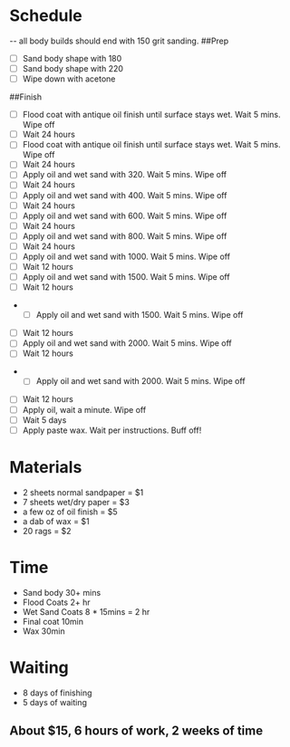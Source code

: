 # Schedule
 -- all body builds should end with 150 grit sanding.
##Prep
* [ ] Sand body shape with 180
* [ ] Sand body shape with 220
* [ ] Wipe down with acetone

##Finish

* [ ] Flood coat with antique oil finish until surface stays wet. Wait 5 mins. Wipe off
* [ ] Wait 24 hours
* [ ] Flood coat with antique oil finish until surface stays wet. Wait 5 mins. Wipe off
* [ ] Wait 24 hours
* [ ] Apply oil and wet sand with 320.  Wait 5 mins. Wipe off
* [ ] Wait 24 hours
* [ ] Apply oil and wet sand with 400.  Wait 5 mins. Wipe off
* [ ] Wait 24 hours
* [ ] Apply oil and wet sand with 600.  Wait 5 mins. Wipe off
* [ ] Wait 24 hours
* [ ] Apply oil and wet sand with 800.  Wait 5 mins. Wipe off
* [ ] Wait 24 hours
* [ ] Apply oil and wet sand with 1000.  Wait 5 mins. Wipe off
* [ ] Wait 12 hours
* [ ] Apply oil and wet sand with 1500.  Wait 5 mins. Wipe off
* [ ] Wait 12 hours
* * [ ] Apply oil and wet sand with 1500.  Wait 5 mins. Wipe off
* [ ] Wait 12 hours
* [ ] Apply oil and wet sand with 2000.  Wait 5 mins. Wipe off
* [ ] Wait 12 hours
* * [ ] Apply oil and wet sand with 2000.  Wait 5 mins. Wipe off
* [ ] Wait 12 hours
* [ ] Apply oil, wait a minute.  Wipe off
* [ ] Wait 5 days
* [ ] Apply paste wax. Wait per instructions. Buff off!

# Materials
* 2 sheets normal sandpaper = $1
* 7 sheets wet/dry paper    = $3
* a few oz of oil finish    = $5
* a dab of wax              = $1
* 20 rags                   = $2

# Time
* Sand body    30+ mins
* Flood Coats  2+ hr
* Wet Sand Coats 8 * 15mins  = 2 hr
* Final coat   10min
* Wax          30min

# Waiting
* 8 days of finishing
* 5 days of waiting

## About $15, 6 hours of work, 2 weeks of time 
